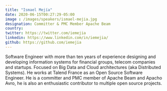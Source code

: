 ```yaml
---
title: "Ismael Mejía"
date: 2020-06-15T00:27:29-05:00
image : /images/speakers/ismael-mejia.jpg
designation: Committer & PMC Member Apache Beam
country: 
twitter: https://twitter.com/iemejia
linkedin: https://www.linkedin.com/in/iemejia/
github: https://github.com/iemejia
---
```


Software Engineer with more than ten years of experience designing and developing information systems for financial groups, telecom companies and startups. Focused on Big Data and Cloud architectures (aka Distributed Systems). He works at Talend France as an Open Source Software Engineer. He is a committer and PMC member of Apache Beam and Apacho Avro, he is also an enthusiastic contributor to multiple open source projects.